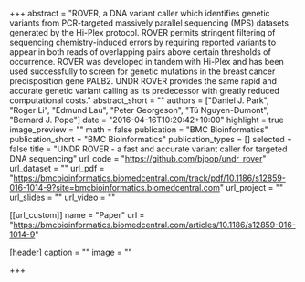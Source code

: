 +++
abstract = "ROVER, a DNA variant caller which identifies genetic variants from PCR-targeted massively parallel sequencing (MPS) datasets generated by the Hi-Plex protocol. ROVER permits stringent filtering of sequencing chemistry-induced errors by requiring reported variants to appear in both reads of overlapping pairs above certain thresholds of occurrence. ROVER was developed in tandem with Hi-Plex and has been used successfully to screen for genetic mutations in the breast cancer predisposition gene PALB2. UNDR ROVER provides the same rapid and accurate genetic variant calling as its predecessor with greatly reduced computational costs."
abstract_short = ""
authors = ["Daniel J. Park", "Roger Li", "Edmund Lau", "Peter Georgeson", "Tú Nguyen-Dumont", "Bernard J. Pope"]
date = "2016-04-16T10:20:42+10:00"
highlight = true
image_preview = ""
math = false
publication = "BMC Bioinformatics"
publication_short = "BMC Bioinformatics"
publication_types = []
selected = false
title = "UNDR ROVER - a fast and accurate variant caller for targeted DNA sequencing"
url_code = "https://github.com/bjpop/undr_rover"
url_dataset = ""
url_pdf = "https://bmcbioinformatics.biomedcentral.com/track/pdf/10.1186/s12859-016-1014-9?site=bmcbioinformatics.biomedcentral.com"
url_project = ""
url_slides = ""
url_video = ""

[[url_custom]]
name = "Paper"
url = "https://bmcbioinformatics.biomedcentral.com/articles/10.1186/s12859-016-1014-9"

[header]
  caption = ""
  image = ""

+++

